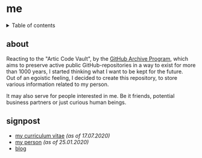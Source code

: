 # me

<details>
<summary>Table of contents</summary>

- [about](#about)
- [signpost](#signpost)
</details>

## about

Reacting to the "Artic Code Vault", by the [GitHub Archive Program](https://archiveprogram.github.com/), which aims to preserve active public GitHub-repositories in a way to exist for more than 1000 years, I started thinking what I want to be kept  for the future. <br>
Out of an egoistic feeling, I decided to create this repository, to store various information related to my person.

It may also serve for people interested in me. Be it friends, potential business partners or just curious human beings.

## signpost
* [my curriculum vitae](./hemmann.CV.pdf) _(as of 17.07.2020)_
* [my person](me.md) _(as of 25.01.2020)_
* [blog](blog/README.md)
